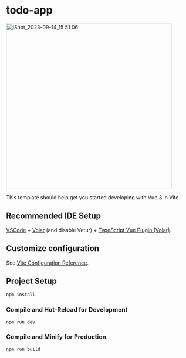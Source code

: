 # todo-app
<img width="451" alt="iShot_2023-09-14_15 51 06" src="https://github.com/tzuchin1126/todolist/assets/118542088/183dbce3-b0b4-492e-bb2f-72966b3f0e4f">


This template should help get you started developing with Vue 3 in Vite.

## Recommended IDE Setup

[VSCode](https://code.visualstudio.com/) + [Volar](https://marketplace.visualstudio.com/items?itemName=Vue.volar) (and disable Vetur) + [TypeScript Vue Plugin (Volar)](https://marketplace.visualstudio.com/items?itemName=Vue.vscode-typescript-vue-plugin).

## Customize configuration

See [Vite Configuration Reference](https://vitejs.dev/config/).

## Project Setup

```sh
npm install
```

### Compile and Hot-Reload for Development

```sh
npm run dev
```

### Compile and Minify for Production

```sh
npm run build
```
